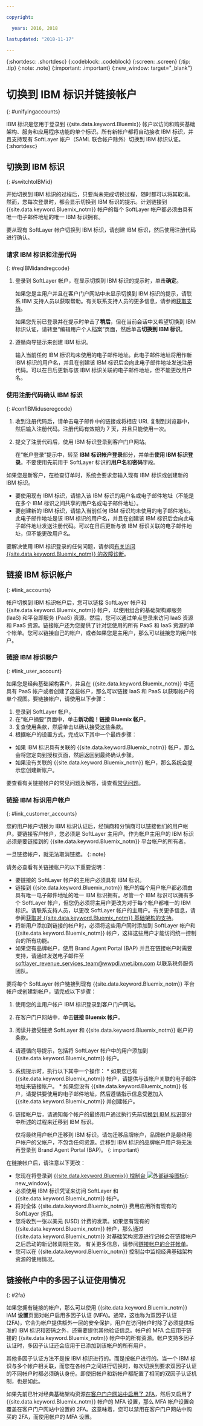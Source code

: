 ```yaml
---

copyright:

  years: 2016, 2018

lastupdated: "2018-11-17"

---
```


{:shortdesc: .shortdesc}
{:codeblock: .codeblock}
{:screen: .screen}
{:tip: .tip}
{:note: .note}
{:important: .important}
{:new_window: target="_blank"}

# 切换到 IBM 标识并链接帐户
{: #unifyingaccounts}

IBM 标识是您用于登录到 {{site.data.keyword.Bluemix}} 帐户以访问和购买基础架构、服务和应用程序功能的单个标识。所有新帐户都将自动接收 IBM 标识，并且支持现有 SoftLayer 帐户（SAML 联合帐户除外）切换到 IBM 标识认证。
{:shortdesc}

## 切换到 IBM 标识
{: #switchtoIBMid}

开始切换到 IBM 标识的过程后，只要尚未完成切换过程，随时都可以将其取消。然而，您每次登录时，都会显示切换到 IBM 标识的提示。计划链接到 {{site.data.keyword.Bluemix_notm}} 帐户的每个 SoftLayer 帐户都必须由具有唯一电子邮件地址的唯一 IBM 标识拥有。

要从现有 SoftLayer 帐户切换到 IBM 标识，请创建 IBM 标识，然后使用注册代码进行确认。

### 请求 IBM 标识和注册代码
{: #reqIBMidandregcode}

1. 登录到 SoftLayer 帐户，在显示切换到 IBM 标识的提示时，单击**确定**。

   如果您是主用户并且在客户门户网站中未显示切换到 IBM 标识的提示，请联系 IBM 支持人员以获取帮助。有关联系支持人员的更多信息，请参阅[获取支持](/docs/get-support/howtogetsupport.html#getting-customer-support)。

   如果您先前已登录并在提示时单击了**稍后**，但在当前会话中又希望切换到 IBM 标识认证，请转至“编辑用户个人档案”页面，然后单击**切换到 IBM 标识**。

2. 遵循向导提示来创建 IBM 标识。

   输入当前任何 IBM 标识均未使用的电子邮件地址。此电子邮件地址将用作新 IBM 标识的用户名，并且在创建该 IBM 标识后会向此电子邮件地址发送注册代码。可以在日后更新与该 IBM 标识关联的电子邮件地址，但不能更改用户名。

### 使用注册代码确认 IBM 标识
{: #confIBMiduseregcode}

1. 收到注册代码后，请单击电子邮件中的链接或将相应 URL 复制到浏览器中，然后输入注册代码。注册代码有效期为 7 天，并且只能使用一次。

2. 提交了注册代码后，使用 IBM 标识登录到客户门户网站。

   在“帐户登录”提示中，转至 **IBM 标识帐户登录**部分，并单击**使用 IBM 标识登录**。不要使用先前用于 SoftLayer 标识的**用户名**和**密码**字段。

如果您是新客户，在检查订单时，系统会要求您输入现有 IBM 标识或创建新的 IBM 标识。
  * 要使用现有 IBM 标识，请输入该 IBM 标识的用户名或电子邮件地址（不能是在多个 IBM 标识之间共享的用户名或电子邮件地址）。
  * 要创建新的 IBM 标识，请输入当前任何 IBM 标识均未使用的电子邮件地址。此电子邮件地址是该 IBM 标识的用户名，并且在创建该 IBM 标识后会向此电子邮件地址发送注册代码。可以在日后更新与该 IBM 标识关联的电子邮件地址，但不能更改用户名。

要解决使用 IBM 标识登录的任何问题，请参阅[有关访问 {{site.data.keyword.Bluemix_notm}} 的故障诊断](/docs/account/ts_accessing.html#accessing)。


## 链接 IBM 标识帐户
{: #link_accounts}

帐户切换到 IBM 标识帐户后，您可以链接 SoftLayer 帐户和 {{site.data.keyword.Bluemix_notm}} 帐户，以使用组合的基础架构即服务 (IaaS) 和平台即服务 (PaaS) 资源。然后，您可以通过单点登录来访问 IaaS 资源和 PaaS 资源。链接帐户还为您提供了针对您使用的所有 PaaS 和 IaaS 资源的单个帐单。您可以链接自己的帐户，或者如果您是主用户，那么可以链接您的用户帐户。

### 链接 IBM 标识帐户
{: #link_user_account}

如果您是经典基础架构客户，并且在 {{site.data.keyword.Bluemix_notm}} 中还具有 PaaS 帐户或者创建了这些帐户，那么可以链接 IaaS 和 PaaS 以获取帐户的单个视图。要链接帐户，请使用以下步骤：
1. 登录到 SoftLayer 帐户。
2. 在“帐户摘要”页面中，单击**新功能！链接 Bluemix 帐户**。
3. 复查使用条款，然后单击以确认接受这些条款。
4. 根据帐户的设置方式，完成以下其中一个最终步骤：
  * 如果 IBM 标识具有关联的 {{site.data.keyword.Bluemix_notm}} 帐户，那么会将您定向到授权页面，然后返回到最终确认步骤。
  * 如果没有关联的 {{site.data.keyword.Bluemix_notm}} 帐户，那么系统会提示您创建新帐户。

要查看有关链接帐户的常见问题及解答，请查看[常见问题](/docs/account/account_faq.html#al_login)。

### 链接 IBM 标识用户帐户
{: #link_customer_accounts}

您的用户帐户切换为 IBM 标识认证后，经销商和分销商可以链接他们的用户帐户。要链接客户帐户，您必须是 SoftLayer 主用户。作为帐户主用户的 IBM 标识必须是要链接到的 {{site.data.keyword.Bluemix_notm}} 平台帐户的所有者。 

一旦链接帐户，就无法取消链接。
{: note}

请务必查看有关链接帐户的以下重要说明：

  * 要链接的 SoftLayer 帐户的主用户必须具有 IBM 标识。
  * 链接到 {{site.data.keyword.Bluemix_notm}} 帐户的每个用户帐户都必须由具有唯一电子邮件地址的唯一 IBM 标识拥有。尽管一个 IBM 标识可以拥有多个 SoftLayer 帐户，但您仍必须将主用户更改为对于每个帐户都唯一的 IBM 标识。请联系支持人员，以更改 SoftLayer 帐户的主用户。有关更多信息，请参阅[获取对 {{site.data.keyword.Bluemix_notm}} 基础架构的支持](/docs/customer-portal/cpsupport.html)。
  * 将新用户添加到链接的帐户时，必须将这些用户同时添加到 SoftLayer 帐户和 {{site.data.keyword.Bluemix_notm}} 帐户，这样这些用户才能访问统一控制台的所有功能。
  * 如果您有品牌帐户，使用 Brand Agent Portal (BAP) 并且在链接帐户时需要支持，请通过发送电子邮件至 softlayer_revenue_services_team@wwpdl.vnet.ibm.com 以联系税务服务团队。

要将每个 SoftLayer 帐户链接到现有 {{site.data.keyword.Bluemix_notm}} 平台帐户或创建新帐户，请完成以下步骤：

   1. 使用您的主用户帐户 IBM 标识登录到客户门户网站。
   2. 在客户门户网站中，单击**链接 Bluemix 帐户**。
   3. 阅读并接受链接 SoftLayer 和 {{site.data.keyword.Bluemix_notm}} 帐户的条款。
   4. 请遵循向导提示，包括将 SoftLayer 帐户中的用户添加到 {{site.data.keyword.Bluemix_notm}} 帐户。
   5. 系统提示时，执行以下其中一个操作：
     * 如果您已有 {{site.data.keyword.Bluemix_notm}} 帐户，请提供与该帐户关联的电子邮件地址来链接帐户。
     * 如果您没有 {{site.data.keyword.Bluemix_notm}} 帐户，请提供要使用的电子邮件地址，然后遵循指示信息受邀加入 {{site.data.keyword.Bluemix_notm}} 并创建帐户。
   6. 链接帐户后，请通知每个帐户的最终用户通过执行先前[切换到 IBM 标识](/docs/account/softlayerlink.html#switchtoIBMid)部分中所述的过程来迁移到 IBM 标识。

      仅将最终用户帐户迁移到 IBM 标识。请勿迁移品牌帐户，品牌帐户是最终用户帐户的父帐户，不包含任何资源。迁移到 IBM 标识的品牌帐户用户将无法再登录到 Brand Agent Portal (BAP)。
      {: important}

在链接帐户后，请注意以下更改：
  
  * 您现在将登录到 [{{site.data.keyword.Bluemix}} 控制台 ![外部链接图标](../icons/launch-glyph.svg)](https://cloud.ibm.com){: new_window}。
  * 必须使用 IBM 标识凭证来访问 SoftLayer 和 {{site.data.keyword.Bluemix_notm}} 帐户。
  * 将对全体 {{site.data.keyword.Bluemix_notm}} 费用应用所有现有的 SoftLayer 折扣。
  * 您将收到一张以美元 (USD) 计费的发票。如果您有现有的 {{site.data.keyword.Bluemix_notm}} 帐户，那么通过 {{site.data.keyword.Bluemix_notm}} 对基础架构资源进行记帐会在链接帐户之后启动的新记帐周期生效。
有关更多信息，请参阅[链接帐户的合并帐单](/docs/customer-portal/linking_accounts.html)。
  * 您可以在 {{site.data.keyword.Bluemix_notm}} 控制台中监视经典基础架构资源的使用情况。

## 链接帐户中的多因子认证使用情况
{: #2fa}

如果您拥有链接的帐户，那么可以使用 {{site.data.keyword.Bluemix_notm}} IAM **设置**页面对帐户启用多因子认证 (MFA)。通常，这也称为双因子认证 (2FA)，它会为帐户提供额外一层的安全保护，用户在访问帐户时除了必须提供标准的 IBM 标识和密码之外，还需要提供其他验证信息。帐户的 MFA 会应用于链接的 {{site.data.keyword.Bluemix_notm}} 帐户中的所有资源。帐户支持多因子认证时，多因子认证还会应用于已添加到该帐户的所有用户。

其他多因子认证方法不是按 IBM 标识进行的。而是按帐户进行的。当一个 IBM 标识与多个帐户相关联，而您在各帐户之间进行切换时，每次切换到要求双因子认证的不同帐户时都必须确认身份。即使旧帐户和新帐户都配置了相同的双因子认证机制，也是如此。

如果先前已针对经典基础架构资源[在客户门户网站中启用了 2FA](/docs/customer-portal/cpenable2fa.html#customerportal_2fa)，然后又启用了 {{site.data.keyword.Bluemix_notm}} 帐户的 MFA 设置，那么 MFA 帐户设置会覆盖在客户门户网站中设置的 2FA。这意味着，您可以禁用在客户门户网站中购买的 2FA，而使用帐户的 MFA 设置。 
